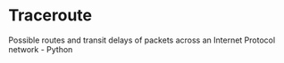 # Traceroute
Possible routes and transit delays of packets across an Internet Protocol network - Python
